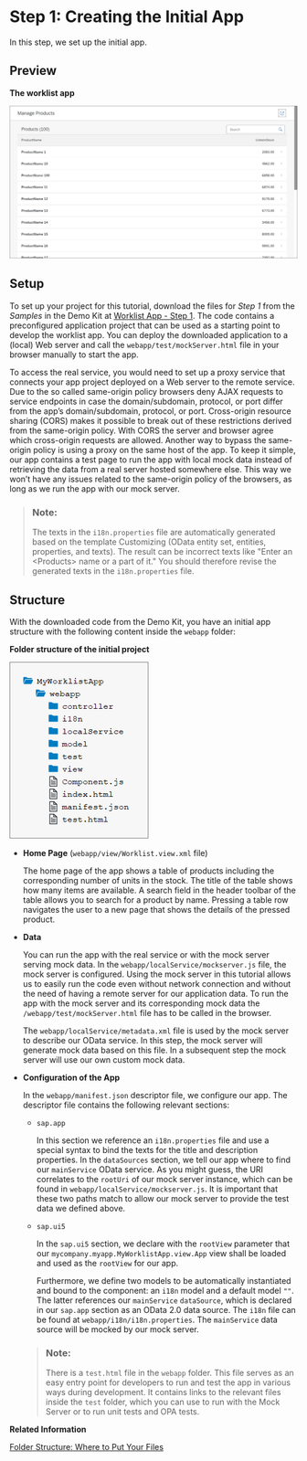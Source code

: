 <!-- loiofc2c35880ccf4282a6baf8ab861bc10e -->

# Step 1: Creating the Initial App

In this step, we set up the initial app.



<a name="loiofc2c35880ccf4282a6baf8ab861bc10e__section_ed2_4dd_lbb"/>

## Preview

  
  
**The worklist app**

![](images/Tutorial_Worklist_Step_01_Preview_60e42c8.png "The worklist app")



<a name="loiofc2c35880ccf4282a6baf8ab861bc10e__section_cnf_d4b_l4b"/>

## Setup

To set up your project for this tutorial, download the files for *Step 1* from the *Samples* in the Demo Kit at [Worklist App - Step 1](https://ui5.sap.com/#/entity/sap.m.tutorial.worklist/sample/sap.m.tutorial.worklist.01). The code contains a preconfigured application project that can be used as a starting point to develop the worklist app. You can deploy the downloaded application to a \(local\) Web server and call the `webapp/test/mockServer.html` file in your browser manually to start the app.

To access the real service, you would need to set up a proxy service that connects your app project deployed on a Web server to the remote service. Due to the so called same-origin policy browsers deny AJAX requests to service endpoints in case the domain/subdomain, protocol, or port differ from the app’s domain/subdomain, protocol, or port. Cross-origin resource sharing \(CORS\) makes it possible to break out of these restrictions derived from the same-origin policy. With CORS the server and browser agree which cross-origin requests are allowed. Another way to bypass the same-origin policy is using a proxy on the same host of the app. To keep it simple, our app contains a test page to run the app with local mock data instead of retrieving the data from a real server hosted somewhere else. This way we won’t have any issues related to the same-origin policy of the browsers, as long as we run the app with our mock server.

> ### Note:  
> The texts in the `i18n.properties` file are automatically generated based on the template Customizing \(OData entity set, entities, properties, and texts\). The result can be incorrect texts like "Enter an <Products\> name or a part of it." You should therefore revise the generated texts in the `i18n.properties` file.



<a name="loiofc2c35880ccf4282a6baf8ab861bc10e__section_iyw_fnp_l4b"/>

## Structure

With the downloaded code from the Demo Kit, you have an initial app structure with the following content inside the `webapp` folder:

  
  
**Folder structure of the initial project**

![](images/Tutorial_Worklist_Step_01_Folders_7f6899e.png "Folder structure of the initial project")

-   **Home Page** \(`webapp/view/Worklist.view.xml` file\)

    The home page of the app shows a table of products including the corresponding number of units in the stock. The title of the table shows how many items are available. A search field in the header toolbar of the table allows you to search for a product by name. Pressing a table row navigates the user to a new page that shows the details of the pressed product.

-   **Data**

    You can run the app with the real service or with the mock server serving mock data. In the `webapp/localService/mockserver.js` file, the mock server is configured. Using the mock server in this tutorial allows us to easily run the code even without network connection and without the need of having a remote server for our application data. To run the app with the mock server and its corresponding mock data the `/webapp/test/mockServer.html` file has to be called in the browser.

    The `webapp/localService/metadata.xml` file is used by the mock server to describe our OData service. In this step, the mock server will generate mock data based on this file. In a subsequent step the mock server will use our own custom mock data.

-   **Configuration of the App**

    In the `webapp/manifest.json` descriptor file, we configure our app. The descriptor file contains the following relevant sections:

    -   `sap.app`

        In this section we reference an `i18n.properties` file and use a special syntax to bind the texts for the title and description properties. In the `dataSources` section, we tell our app where to find our `mainService` OData service. As you might guess, the URI correlates to the `rootUri` of our mock server instance, which can be found in `webapp/localService/mockserver.js`. It is important that these two paths match to allow our mock server to provide the test data we defined above.

    -   `sap.ui5`

        In the `sap.ui5` section, we declare with the `rootView` parameter that our `mycompany.myapp.MyWorklistApp.view.App` view shall be loaded and used as the `rootView` for our app.

        Furthermore, we define two models to be automatically instantiated and bound to the component: an `i18n` model and a default model `""`. The latter references our `mainService` `dataSource`, which is declared in our `sap.app` section as an OData 2.0 data source. The `i18n` file can be found at `webapp/i18n/i18n.properties`. The `mainService` data source will be mocked by our mock server.


    > ### Note:  
    > There is a `test.html` file in the `webapp` folder. This file serves as an easy entry point for developers to run and test the app in various ways during development. It contains links to the relevant files inside the `test` folder, which you can use to run with the Mock Server or to run unit tests and OPA tests.


**Related Information**  


[Folder Structure: Where to Put Your Files](../05_Developing_Apps/folder-structure-where-to-put-your-files-003f755.md "The details described here represent a best practice for structuring an application that features one component, one OData service and less than 20 views. If you're building an app that has more components, OData services and views, you may have to introduce more folder levels than described here.")


